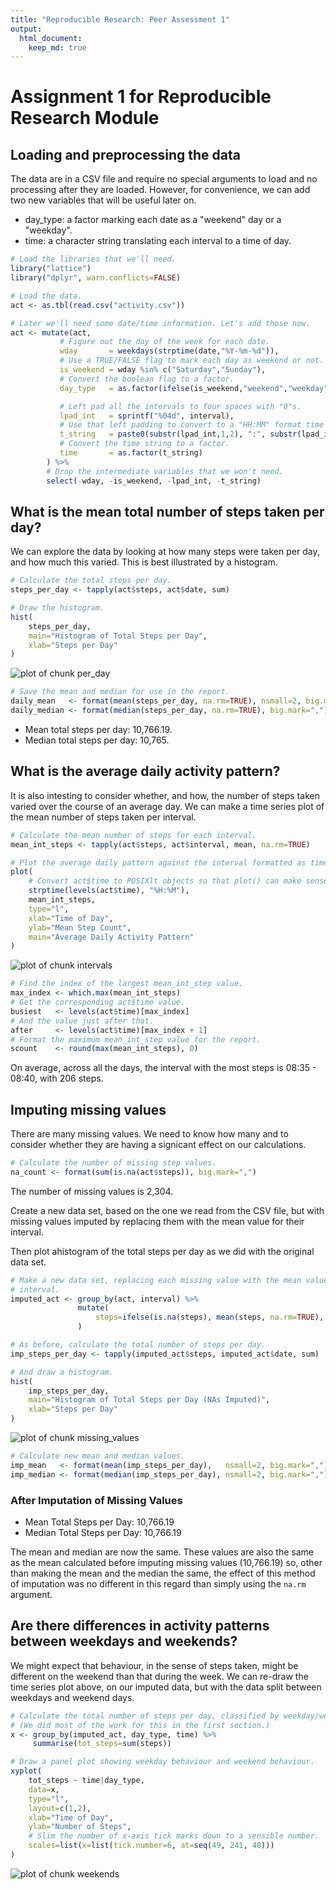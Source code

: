 ```yaml
---
title: "Reproducible Research: Peer Assessment 1"
output:
  html_document:
    keep_md: true
---
```

# Assignment 1 for Reproducible Research Module


## Loading and preprocessing the data

The data are in a CSV file and require no special arguments to load and no
processing after they are loaded. However, for convenience, we can add two new
variables that will be useful later on.

* day_type: a factor marking each date as a "weekend" day or a "weekday".
* time:     a character string translating each interval to a time of day.


```r
# Load the libraries that we'll need.
library("lattice")
library("dplyr", warn.conflicts=FALSE)

# Load the data.
act <- as.tbl(read.csv("activity.csv"))

# Later we'll need some date/time information. Let's add those now.
act <- mutate(act,
           # Figure out the day of the week for each date.
           wday       = weekdays(strptime(date,"%Y-%m-%d")),
           # Use a TRUE/FALSE flag to mark each day as weekend or not.
           is_weekend = wday %in% c("Saturday","Sunday"),
           # Convert the boolean flag to a factor.
           day_type   = as.factor(ifelse(is_weekend,"weekend","weekday")),

           # Left pad all the intervals to four spaces with "0"s.
           lpad_int   = sprintf("%04d", interval),
           # Use that left padding to convert to a "HH:MM" format time string.
           t_string   = paste0(substr(lpad_int,1,2), ":", substr(lpad_int,3,4)),
           # Convert the time string to a factor.
           time       = as.factor(t_string)
        ) %>%
        # Drop the intermediate variables that we won't need.
        select(-wday, -is_weekend, -lpad_int, -t_string)
```


## What is the mean total number of steps taken per day?

We can explore the data by looking at how many steps were taken per day, and how
much this varied. This is best illustrated by a histogram.


```r
# Calculate the total steps per day.
steps_per_day <- tapply(act$steps, act$date, sum)

# Draw the histogram.
hist(
    steps_per_day,
    main="Histogram of Total Steps per Day",
    xlab="Steps per Day"
)
```

![plot of chunk per_day](figure/per_day-1.png) 

```r
# Save the mean and median for use in the report.
daily_mean   <- format(mean(steps_per_day, na.rm=TRUE), nsmall=2, big.mark=",")
daily_median <- format(median(steps_per_day, na.rm=TRUE), big.mark=",")
```

* Mean total steps per day: 10,766.19.
* Median total steps per day: 10,765.


## What is the average daily activity pattern?

It is also intesting to consider whether, and how, the number of steps taken
varied over the course of an average day. We can make a time series plot of the
mean number of steps taken per interval.


```r
# Calculate the mean number of steps for each interval.
mean_int_steps <- tapply(act$steps, act$interval, mean, na.rm=TRUE)

# Plot the average daily pattern against the interval formatted as time of day.
plot(
    # Convert act$time to POSIXlt objects so that plot() can make sense of it.
    strptime(levels(act$time), "%H:%M"),
    mean_int_steps,
    type="l",
    xlab="Time of Day",
    ylab="Mean Step Count",
    main="Average Daily Activity Pattern"
)
```

![plot of chunk intervals](figure/intervals-1.png) 

```r
# Find the index of the largest mean_int_step value.
max_index <- which.max(mean_int_steps)
# Get the corresponding act$time value.
busiest   <- levels(act$time)[max_index]
# And the value just after that.
after     <- levels(act$time)[max_index + 1]
# Format the maximum mean_int_step value for the report.
scount    <- round(max(mean_int_steps), 0)
```

On average, across all the days, the interval with the most steps is 08:35 - 08:40, with 206 steps.

## Imputing missing values

There are many missing values. We need to know how many and to consider whether
they are having a signicant effect on our calculations.


```r
# Calculate the number of missing step values.
na_count <- format(sum(is.na(act$steps)), big.mark=",")
```

The number of missing values is 2,304.

Create a new data set, based on the one we read from the CSV file, but with
missing values imputed by replacing them with the mean value for their interval.

Then plot ahistogram of the total steps per day as we did with the original data set.


```r
# Make a new data set, replacing each missing value with the mean value for that
# interval.
imputed_act <- group_by(act, interval) %>%
               mutate(
                   steps=ifelse(is.na(steps), mean(steps, na.rm=TRUE), steps)
               )

# As before, calculate the total number of steps per day.
imp_steps_per_day <- tapply(imputed_act$steps, imputed_act$date, sum)

# And draw a histogram.
hist(
    imp_steps_per_day,
    main="Histogram of Total Steps per Day (NAs Imputed)",
    xlab="Steps per Day"
)
```

![plot of chunk missing_values](figure/missing_values-1.png) 

```r
# Calculate new mean and median values.
imp_mean   <- format(mean(imp_steps_per_day),   nsmall=2, big.mark=",")
imp_median <- format(median(imp_steps_per_day), nsmall=2, big.mark=",")
```


### After Imputation of Missing Values
* Mean Total Steps per Day: 10,766.19
* Median Total Steps per Day: 10,766.19

The mean and median are now the same. These values are also the same as the mean calculated before imputing missing values (10,766.19) so, other than
making the mean and the median the same, the effect of this method of imputation
was no different in this regard than simply using the `na.rm` argument.

## Are there differences in activity patterns between weekdays and weekends?

We might expect that behaviour, in the sense of steps taken, might be different
on the weekend than that during the week. We can re-draw the time series plot
above, on our imputed data, but with the data split between weekdays and
weekend days.


```r
# Calculate the total number of steps per day, classified by weekday/weekend.
# (We did most of the work for this in the first section.)
x <- group_by(imputed_act, day_type, time) %>%
     summarise(tot_steps=sum(steps))

# Draw a panel plot showing weekday behaviour and weekend behaviour.
xyplot(
    tot_steps ~ time|day_type,
    data=x,
    type="l",
    layout=c(1,2),
    xlab="Time of Day",
    ylab="Number of Steps",
    # Slim the number of x-axis tick marks down to a sensible number.
    scales=list(x=list(tick.number=6, at=seq(49, 241, 48)))
)
```

![plot of chunk weekends](figure/weekends-1.png) 

